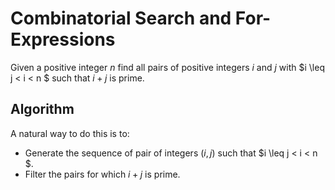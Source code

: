 # Combinatorial Search and For-Expressions

Given a positive integer $n$ find all pairs of positive integers $i$ and $j$ with $i \leq j < i < n $ such that $i+j$ is prime.

## Algorithm 

A natural way to do this is to:

 * Generate the sequence of pair of integers $(i,j)$ such that $i \leq j < i < n $.
 * Filter the pairs for which $i+j$ is prime.